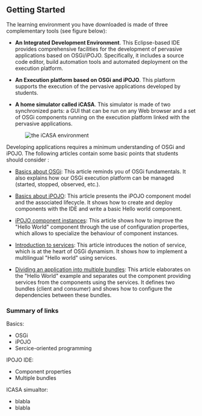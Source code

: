 <article class="single-column" markdown = "1"/>

# Getting Started

The learning environment you have downloaded is made of three complementary tools (see figure below):

+ **An Integrated Development Environment**. This Eclipse-based IDE provides comprehensive facilities for the development of pervasive applications based on OSGi/iPOJO. Specifically, it includes a source code editor, build automation tools and automated deployment on the execution platform.

+ **An Execution platform based on OSGi and iPOJO**. This platform supports the execution of the pervasive applications developed by students.

+ **A home simulator called iCASA**. This simulator is made of two synchronized parts: a GUI that can be run on any Web browser and a set of OSGi components running on the execution platform linked with the pervasive applications. 


<div style="margin:auto;width : 80%;"/>
<img alt="the iCASA environment" src="{#img#}/getting-started/getting-started.png"/>
</div>

Developing applications requires a minimum understanding of OSGi and iPOJO. The following articles contain some basic points that students should consider : 

+ [Basics about OSGi](?s=introduction&p=intro-runtime): This article reminds you of OSGi fundamentals. It also explains how our OSGi execution platform can be managed (started, stopped, observed, etc.).

+ [Basics about iPOJO](?s=introduction&p=basic-hello-world): This article presents the iPOJO component model and the associated lifecycle. It shows how to create and deploy components with the IDE and write a basic Hello world component. 

+ [iPOJO component instances](?s=introduction&p=component-properties): This article shows how to improve the "Hello World" component through the use of configuration properties, which allows to specialize the behaviour of component instances.

+ [Introduction to services](?s=introduction&p=intro-services): This article introduces the notion of service, which is at the heart of OSGi dynamism. It shows how to implement a multilingual "Hello world" using services.

+ [Dividing an application into multiple bundles](#): This article elaborates on the  "Hello World" example and separates out the component providing services from the components using the services. It defines two bundles (client and consumer) and shows how to configure the dependencies between these bundles.



</article>

<aside  markdown="1">

### Summary of links

Basics: 

+ OSGi 
+ iPOJO 
+ Sercice-oriented programming 

IPOJO IDE:

+ Component properties
+ Multiple bundles

ICASA simualtor:

+ blabla
+ blabla

</aside>

